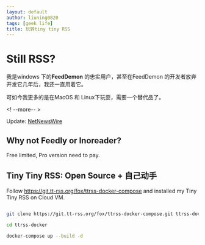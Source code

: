 ```yaml
---
layout: default
author: liuning0820
tags: [geek life]
title: 玩转tiny tiny RSS
---
```


# Still RSS?

我是windows 下的**FeedDemon** 的忠实用户，甚至在FeedDemon 的开发者放弃开发它几年后，我还一直用着它。

可如今我更多的是在MacOS 和 Linux下玩耍，需要一个替代品了。

<! --more-- >


Update: [NetNewsWire](https://ranchero.com/netnewswire/ "NetNewsWire is a free and open source RSS reader for Mac and iOS.")

## Why not Feedly or lnoreader?

Free limited, Pro version need to pay. 

## Tiny Tiny RSS: Open Source + 自己动手

Follow <https://git.tt-rss.org/fox/ttrss-docker-compose> and installed my Tiny Tiny RSS on Cloud VM.

```bash

git clone https://git.tt-rss.org/fox/ttrss-docker-compose.git ttrss-docker

cd ttrss-docker

docker-compose up --build -d


```

